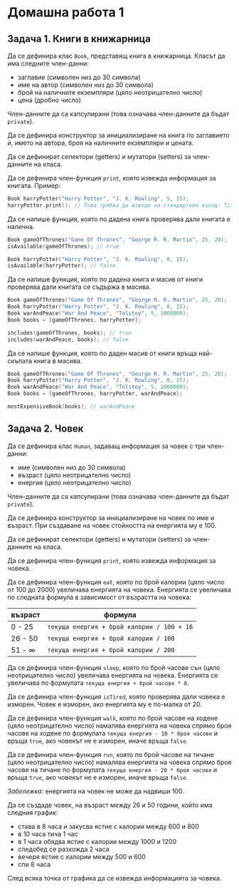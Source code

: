 Домашна работа 1
================

Задача 1. Книги в книжарница
----------------------------
Да се дефинира клас `Book`, представящ книга в книжарница.
Класът да има следните член-данни:
* заглавие (символен низ до 30 символа)
* име на автор (символен низ до 30 символа)
* брой на наличните екземпляри (цяло неотрицателно число)
* цена (дробно число)

Член-данните да са капсулирани (това означава член-данните да бъдат `private`).

Да се дефинира конструктор за инициализиране на книга по заглавието ѝ,
името на автора, броя на наличните екземпляри и цената.

Да се дефинират селектори (getters) и мутатори (setters) за член-данните на
класа.

Да се дефинира член-функция `print`, която извежда информация за книгата.
Пример:
```cpp
Book harryPotter("Harry Potter", "J. K. Rowling", 5, 15);
harryPotter.print(); // Това трябва да изведе на стандартния изход: Title: Harry Potter, Author: J. K. Rowling, Items in stock: 5, Price: 15
```

Да се напише функция, която по дадена книга проверява дали книгата е налична.
```cpp
Book gameOfThrones("Game Of Thrones", "George R. R. Martin", 25, 20);
isAvailable(gameOfThrones); // true

Book harryPotter("Harry Potter", "J. K. Rowling", 0, 15);
isAvailable(harryPotter); // false
```

Да се напише функция, която по дадена книга и масив от книги
проверява дали книгата се съдържа в масива.
```cpp
Book gameOfThrones("Game Of Thrones", "George R. R. Martin", 25, 20);
Book harryPotter("Harry Potter", "J. K. Rowling", 0, 15);
Book warAndPeace("War And Peace", "Tolstoy", 5, 1000000);
Book books = {gameOfThrones, harryPotter};

includes(gameOfThrones, books); // true
includes(warAndPeace, books); // false
```

Да се напише функция, която по даден масив от книги връща най-скъпата
книга в масива.
```cpp
Book gameOfThrones("Game Of Thrones", "George R. R. Martin", 25, 20);
Book harryPotter("Harry Potter", "J. K. Rowling", 0, 15);
Book warAndPeace("War And Peace", "Tolstoy", 5, 1000000);
Book books = {gameOfThrones, harryPotter, warAndPeace};

mostExpensiveBook(books); // warAndPeace
```

Задача 2. Човек
---------------
Да се дефинира клас `Human`, задаващ информация за човек с три член-данни:
* име (символен низ до 30 символа)
* възраст (цяло неотрицателно число)
* енергия (цяло неотрицателно число)

Член-данните да са капсулирани (това означава член-данните да бъдат `private`).

Да се дефинира конструктор за инициализиране на човек по име и възраст.
При създаване на човек стойността на енергията му е 100.

Да се дефинират селектори (getters) и мутатори (setters) за член-данните на
класа.

Да се дефинира член-функция `print`, която извежда информация за човека.

Да се дефинира член-функция `eat`, която по брой калории
(цяло число от 100 до 2000) увеличава енергията на човека.
Eнергията се увеличава по следната формула в зависимост от възрастта на човека:

| възраст | формула                                    |
|---------|--------------------------------------------|
| 0 - 25  | `текуща енергия + брой калории / 100 + 16` |
| 26 - 50 | `текуща енергия + брой калории / 100`      |
| 51 - ∞  | `текуща енергия + брой калории / 200`      |

Да се дефинира член-функция `sleep`, която по брой часове сън
(цяло неотрицателно число) увеличава енергията на човека.
Eнергията се увеличава по формулата `текуща енергия + брой часове * 8`.

Да се дефинира член-функция `isTired`, която проверява дали човека е изморен.
Човек е изморен, ако енергията му е по-малка от 20.

Да се дефинира член-функция `walk`, която по брой часове на ходене
(цяло неотрицателно число) намалява енергията на човека спрямо броя часове на
ходене по формулата `текуща енергия - 10 * броя часове` и връща `true`,
ако човекът не е изморен, иначе връща `false`.

Да се дефинира член-функция `run`, която по брой часове на тичане
(цяло неотрицателно число) намалява енергията на човека спрямо броя часове на
тичане по формулата `текуща енергия - 20 * броя часове` и връща `true`,
ако човекът не е изморен, иначе връща `false`.

*Забележка*: енергията на човек не може да надвиши 100.

Да се създаде човек, на възраст между 26 и 50 години, който има следния график:
* става в 8 часа и закусва ястие с калории между 600 и 800
* в 10 часа тича 1 час
* в 1 часа обядва ястие с калории между 1000 и 1200
* следобед се разхожда 2 часа
* вечеря ястие с калории между 500 и 600
* спи 8 часа

След всяка точка от графика да се извежда информацията за човека.
